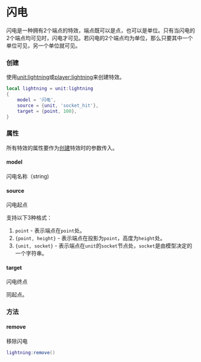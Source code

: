 # 闪电
闪电是一种拥有2个端点的特效，端点既可以是点，也可以是单位。只有当闪电的2个端点均可见时，闪电才可见。若闪电的2个端点均为单位，那么只要其中一个单位可见，另一个单位就可见。

### 创建
使用[unit:lightning]或[player:lightning]来创建特效。

```lua
local lightning = unit:lightning
{
    model = '闪电',
    source = {unit, 'socket_hit'},
    target = {point, 100},
}
```

### 属性
所有特效的属性要作为[创建]特效时的参数传入。

#### model
闪电名称（string)

#### source
闪电起点

支持以下3种格式：
1. `point` - 表示端点在`point`处。
2. `{point, height}` - 表示端点在投影为`point`，高度为`height`处。
3. `{unit, socket}` - 表示端点在`unit`的`socket`节点处，`socket`是由模型决定的一个字符串。

#### target
闪电终点

同起点。

### 方法

#### remove
移除闪电

```lua
lightning:remove()
```

[创建]: /ac/api/lightning?id=创建
[unit:lightning]: /ac/api/unit?id=lightning
[player:lightning]: /ac/api/player?id=lightning
